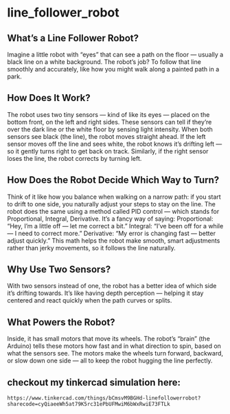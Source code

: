 # line_follower_robot

## What’s a Line Follower Robot?
  Imagine a little robot with “eyes” that can see a path on the floor — usually a black line on a white background. The robot’s job? To follow that line smoothly and accurately,
like how you might walk along a painted path in a park.

## How Does It Work?
  The robot uses two tiny sensors — kind of like its eyes — placed on the bottom front, on the left and right sides. These sensors can tell if they’re over the dark line or the white floor by sensing light intensity.
  When both sensors see black (the line), the robot moves straight ahead.
  If the left sensor moves off the line and sees white, the robot knows it’s drifting left — so it gently turns right to get back on track.
  Similarly, if the right sensor loses the line, the robot corrects by turning left.

## How Does the Robot Decide Which Way to Turn?
  Think of it like how you balance when walking on a narrow path: if you start to drift to one side, you naturally adjust your steps to stay on the line.
  The robot does the same using a method called PID control — which stands for Proportional, Integral, Derivative. It’s a fancy way of saying:
    Proportional: “Hey, I’m a little off — let me correct a bit.”
    Integral: “I’ve been off for a while — I need to correct more.”
    Derivative: “My error is changing fast — better adjust quickly.”
  This math helps the robot make smooth, smart adjustments rather than jerky movements, so it follows the line naturally.

## Why Use Two Sensors?
  With two sensors instead of one, the robot has a better idea of which side it’s drifting towards.
  It’s like having depth perception — helping it stay centered and react quickly when the path curves or splits.

## What Powers the Robot?
  Inside, it has small motors that move its wheels. The robot’s “brain” (the Arduino) tells these motors how fast and in what direction to spin, based on what the sensors see.
  The motors make the wheels turn forward, backward, or slow down one side — all to keep the robot hugging the line perfectly.

## checkout my tinkercad simulation here:
    https://www.tinkercad.com/things/bCmsvM9BGHd-linefollowerrobot?sharecode=cyQiaeeWh5at79K5rc31ePbUFMwiM6bWxRwiE73FTLk
